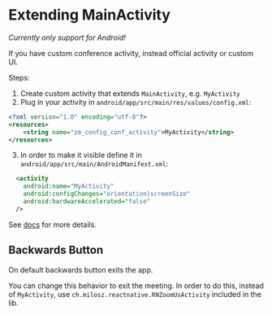 # Extending MainActivity

*Currently only support for Android!*

If you have custom conference activity, instead official activity or custom UI.

Steps:
1. Create custom activity that extends `MainActivity`, e.g. `MyActivity`
2. Plug in your activity in `android/app/src/main/res/values/config.xml`:

```xml
<?xml version="1.0" encoding="utf-8"?>
<resources>
    <string name="zm_config_conf_activity">MyActivity</string>
</resources>
```

3. In order to make it visible define it in `android/app/src/main/AndroidManifest.xml`:
```xml
  <activity
    android:name="MyActivity"
    android:configChanges="orientation|screenSize"
    android:hardwareAccelerated="false"
  />
```

See [docs](https://marketplace.zoom.us/docs/sdk/native-sdks/android/mastering-zoom-sdk/in-meeting-function/customized-meeting-ui/overview) for more details.

## Backwards Button

On default backwards button exits the app.

You can change this behavior to exit the meeting.
In order to do this, instead of `MyActivity`, use `ch.milosz.reactnative.RNZoomUsActivity` included in the lib.